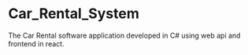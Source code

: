 # Car_Rental_System
The Car Rental software application developed in C# using web api and frontend in react.

